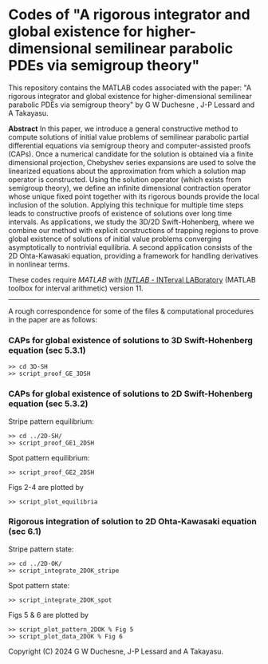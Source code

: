 # Codes of "A rigorous integrator and global existence for higher-dimensional semilinear parabolic PDEs via semigroup theory"

This repository contains the MATLAB codes associated with the paper:
"A rigorous integrator and global existence for higher-dimensional semilinear parabolic PDEs via semigroup theory"
by G W Duchesne , J-P Lessard and A Takayasu.

**Abstract**  In this paper, we introduce a general constructive method to compute solutions of initial value problems of semilinear parabolic partial differential equations via semigroup theory and computer-assisted proofs (CAPs). Once a numerical candidate for the solution is obtained via a finite dimensional projection, Chebyshev series expansions are used to solve the linearized equations about the approximation from which a solution map operator is constructed. Using the solution operator (which exists from semigroup theory), we define an infinite dimensional contraction operator whose unique fixed point together with its rigorous bounds provide the local inclusion of the solution. Applying this technique for multiple time steps leads to constructive proofs of existence of solutions over long time intervals. As applications, we study the 3D/2D Swift-Hohenberg, where we combine our method with explicit constructions of trapping regions to prove global existence of solutions of initial value problems converging asymptotically to nontrivial equilibria. A second application consists of the 2D Ohta-Kawasaki equation, providing a framework for handling derivatives in nonlinear terms.

These codes require *MATLAB* with [*INTLAB* - INTerval LABoratory](http://www.ti3.tu-harburg.de/rump/intlab/) (MATLAB toolbox for interval arithmetic) version 11.

---

A rough correspondence for some of the files & computational procedures in the paper are as follows:

### CAPs for global existence of solutions to 3D Swift-Hohenberg equation (sec 5.3.1)

```
>> cd 3D-SH
>> script_proof_GE_3DSH
```

### CAPs for global existence of solutions to 2D Swift-Hohenberg equation (sec 5.3.2)

Stripe pattern equilibrium:

```
>> cd ../2D-SH/
>> script_proof_GE1_2DSH
```

Spot pattern equilibrium:

```
>> script_proof_GE2_2DSH
```

Figs 2-4 are plotted by

```
>> script_plot_equilibria
```

### Rigorous integration of solution to 2D Ohta-Kawasaki equation (sec 6.1)

Stripe pattern state:

```
>> cd ../2D-OK/
>> script_integrate_2DOK_stripe
```

Spot pattern state:

```
>> script_integrate_2DOK_spot
```

Figs 5 & 6 are plotted by

```
>> script_plot_pattern_2DOK % Fig 5
>> script_plot_data_2DOK % Fig 6
```


Copyright (C) 2024  G W Duchesne, J-P Lessard and A Takayasu.
